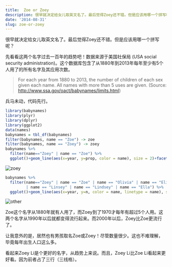 ```yaml
---
title:  Zoe or Zoey
description: 很早就决定给女儿取英文名了。最后觉得Zoey还不错。但是应该用哪一个拼写呢？
date: '2014-08-31'
slug: zoe-or-zoey
---
```


很早就决定给女儿取英文名了。最后觉得Zoey还不错。但是应该用哪一个拼写呢？

先看看这两个名字过去一百年的趋势吧！数据来源于美国社保局 (USA social security administration)。这个数据库包含了从1880年到2013年每年至少有5个人用了的所有名字及其应用次数。

>For each year from 1880 to 2013, the number of children of each sex given each name. All names with more than 5 uses are given. (Source: http://www.ssa.gov/oact/babynames/limits.html)

兵马未动，代码先行。

```r
library(babynames)
library(plyr)
library(dplyr)
library(ggplot2)
data(names)
babynames = tbl_df(babynames)
filter(babynames, name == "Zoe") -> zoe
filter(babynames, name == "Zoey") -> zoey
babynames %>%
  filter(name=="Zoey" | name == "Zoe") %>%
  ggplot()+geom_line(aes(x=year, y=prop, color = name), size = 2)+facet_wrap(~sex)
```

![zoey](http://i.imgur.com/V1I4sGX.png)

```r
babynames %>%
  filter(name=="Zoey" | name == "Zoe" | name == "Olivia" | name == "Elisha" 
         | name == "Linsey" | name == "Lindsey" | name == "Ella") %>%
  ggplot()+geom_line(aes(x=year, y=n, color = name, linetype = name), size = 2)+facet_wrap(~sex)
```

![other](http://i.imgur.com/qt8618s.png)

Zoe这个名字从1880年就有人用了，而Zoey到了1970才每年有超过5个人用。这两个名字从1990年以后就都变得流行起来。而2000年以后，Zoey比Zoe更流行了。

让我意外的是，居然也有男孩取名Zoe或Zoey！尽管数量很少。这也不难理解，毕竟每年出生人口这么多。

看起来Zoey Li是个更好的名字，从趋势上来说。而且，Zoey Li比Zoe Li看起来更好看。因为前者占了三行（三线格）。
